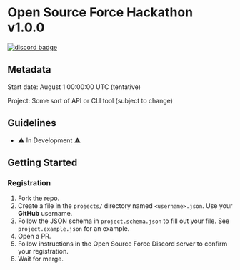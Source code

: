 # Open Source Force Hackathon v1.0.0

[![discord badge](https://img.shields.io/discord/913584348937207839?logo=discord)](https://discord.gg/DCznYuU4Ms)

## Metadata

Start date: August 1 00:00:00 UTC (tentative)

Project: Some sort of API or CLI tool (subject to change)

## Guidelines

- ⚠️ In Development ⚠️

## Getting Started

### Registration

1. Fork the repo.
2. Create a file in the `projects/` directory named `<username>.json`. Use your **GitHub** username.
3. Follow the JSON schema in `project.schema.json` to fill out your file. See `project.example.json` for an example.
4. Open a PR.
5. Follow instructions in the Open Source Force Discord server to confirm your registration.
6. Wait for merge.